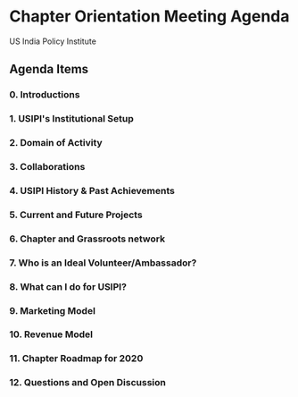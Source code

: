 # Chapter Orientation Meeting Agenda
US India Policy Institute 


<h2>   Agenda Items </h2>
<h3>      0. Introductions </h3>
<h3>      1. USIPI's Institutional Setup  </h3>
<h3>      2. Domain of Activity  </h3>
<h3>      3. Collaborations </h3>
<h3>      4. USIPI History & Past Achievements </h3>
<h3>      5. Current and Future Projects </h3>
<h3>      6. Chapter and Grassroots network </h3> 
<h3>      7. Who is an Ideal Volunteer/Ambassador? </h3>
<h3>      8. What can I do for USIPI?  </h3>
<h3>      9. Marketing Model  </h3>
<h3>      10. Revenue Model </h3>
<h3>      11. Chapter Roadmap for 2020 </h3>
<h3>      12. Questions and Open Discussion </h3>

